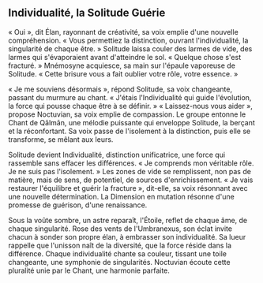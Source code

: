 ## Individualité, la Solitude Guérie

« Oui », dit Élan, rayonnant de créativité, sa voix emplie d'une nouvelle compréhension. « Vous permettiez la distinction, ouvrant l'individualité, la singularité de chaque être. » Solitude laissa couler des larmes de vide, des larmes qui s'évaporaient avant d'atteindre le sol. « Quelque chose s'est fracturé. » Mnémosyne acquiesce, sa main sur l'épaule vaporeuse de Solitude. « Cette brisure vous a fait oublier votre rôle, votre essence. »

« Je me souviens désormais », répond Solitude, sa voix changeante, passant du murmure au chant. « J'étais l'Individualité qui guide l'évolution, la force qui pousse chaque être à se définir. » « Laissez-nous vous aider », propose Noctuvian, sa voix emplie de compassion. Le groupe entonne le Chant de Qālmān, une mélodie puissante qui enveloppe Solitude, la berçant et la réconfortant. Sa voix passe de l'isolement à la distinction, puis elle se transforme, se mêlant aux leurs.

Solitude devient Individualité, distinction unificatrice, une force qui rassemble sans effacer les différences. « Je comprends mon véritable rôle. Je ne suis pas l'isolement. » Les zones de vide se remplissent, non pas de matière, mais de sens, de potentiel, de sources d'enrichissement. « Je vais restaurer l'équilibre et guérir la fracture », dit-elle, sa voix résonnant avec une nouvelle détermination. La Dimension en mutation résonne d'une promesse de guérison, d'une renaissance.

Sous la voûte sombre, un astre reparaît, l'Étoile, reflet de chaque âme, de chaque singularité. Rose des vents de l'Umbranexus, son éclat invite chacun à sonder son propre élan, à embrasser son individualité. Sa lueur rappelle que l'unisson naît de la diversité, que la force réside dans la différence. Chaque individualité chante sa couleur, tissant une toile changeante, une symphonie de singularités. Noctuvian écoute cette pluralité unie par le Chant, une harmonie parfaite.